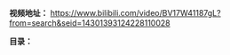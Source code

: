 **视频地址：**<bg/>
https://www.bilibili.com/video/BV17W41187gL?from=search&seid=14301393124228110028

**目录：**<br/>
